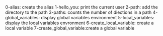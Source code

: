 0-alias: create the alias
1-hello_you: print the current user
2-path: add the directory to the path
3-paths: counts the number of diections in a path
4-global_variables: display global variables environment
5-local_variables: display the local variables envronment
6-create_local_variable: create a local variable
7-create_global_variable:create a global variable
